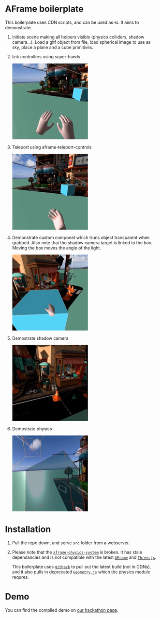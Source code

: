 # AFrame boilerplate

This boilerplate uses CDN scripts, and can be used as-is. It aims to demonstrate:

1. Initiate scene making all helpers visible (physics colliders, shadow camera...). Load a gltf object from file, load spherical image to use as sky, place a plane and a cube primitives. 
1. link controllers using super-hands

    ![super-hands](readme_assets/aframe2.gif)
        
1. Teleport using aframe-teleport-controls

    ![super-hands](readme_assets/aframe.gif)
1. Demonstrate custom componet which truns object transparent when grabbed. Also note that the shadow camera target is linked to the box. Moving the box moves the angle of the light.

    ![super-hands](readme_assets/aframe3.gif)
1. Demostrate shadow camera

    ![super-hands](readme_assets/aframe4.gif)
1. Demostrate physics

    ![super-hands](readme_assets/aframe5.gif)


# Installation
1. Pull the repo down, and serve `src` folder from a webserver.

1. Please note that the [`aframe-physics-system`](https://github.com/n5ro/aframe-physics-system) is broken. It has stale dependancies and is not compatible with the latest [`AFrame`](https://aframe.io/) and [`Three.js`](https://threejs.org/). 

    This boilerplate uses [`githack`](http://raw.githack.com/) to pull out the latest build (not in CDNs), and it also pulls in deprecated [`Geometry.js`](https://github.com/mrdoob/three.js/tree/dev/examples/js/deprecated) which the physics module requres.


# Demo
You can find the complied demo on [our hackathon page](https://zonehackvr.z33.web.core.windows.net/af/index.html).